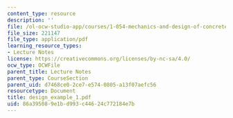 ```yaml
---
content_type: resource
description: ''
file: /ol-ocw-studio-app/courses/1-054-mechanics-and-design-of-concrete-structures-spring-2004/86a395089e1bd993c44624c772184e7b_design_example_1.pdf
file_size: 221147
file_type: application/pdf
learning_resource_types:
- Lecture Notes
license: https://creativecommons.org/licenses/by-nc-sa/4.0/
ocw_type: OCWFile
parent_title: Lecture Notes
parent_type: CourseSection
parent_uid: d7468ce0-2ce7-e574-0805-a13f07aefc56
resourcetype: Document
title: design_example_1.pdf
uid: 86a39508-9e1b-d993-c446-24c772184e7b
---
```


